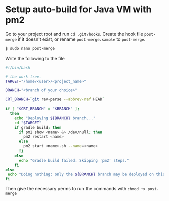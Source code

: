 # Setup auto-build for Java VM with pm2

Go to your project root and run `cd .git/hooks`.
Create the hook file `post-merge` if it doesn't exist, or rename `post-merge.sample` to `post-merge`.

```bash
$ sudo nano post-merge
```

Write the following to the file
```bash
#!/bin/bash

# the work tree.
TARGET="/home/<user>/<project_name>"

BRANCH="<branch of your choice>"

CRT_BRANCH=`git rev-parse --abbrev-ref HEAD`

if [ "$CRT_BRANCH" = "$BRANCH" ];
  then
    echo "Deploying ${BRANCH} branch..."
    cd "$TARGET"
    if gradle build; then
      if pm2 show <name> &> /dev/null; then
        pm2 restart <name>
      else
        pm2 start <name>.sh --name=<name>
      fi
    else
      echo "Gradle build failed. Skipping 'pm2' steps."
    fi
else
 echo "Doing nothing: only the ${BRANCH} branch may be deployed on this server."
fi
```

Then give the necessary perms to run the commands with `chmod +x post-merge`
